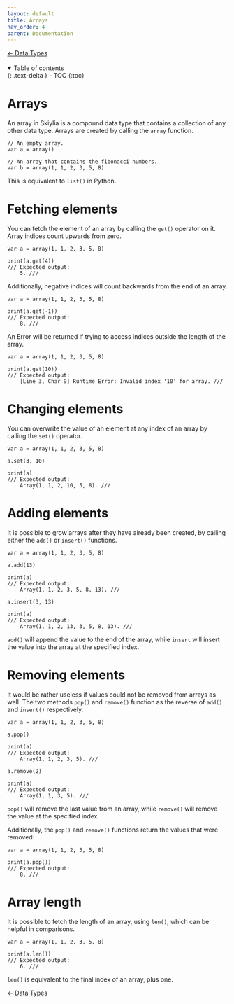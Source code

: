```yaml
---
layout: default
title: Arrays
nav_order: 4
parent: Documentation
---
```


<a style="float: left;" href="https://skiylia-lang.github.io/docs/Documentation/Data_Types.html">← Data Types</a>
<div style="float:clear"></div>
<br>
<br>

<details open markdown="block">
  <summary>
    Table of contents
  </summary>
  {: .text-delta }
- TOC
{:toc}
</details>

# Arrays

An array in Skiylia is a compound data type that contains a collection of any other data type. Arrays are created by calling the `array` function.

```
// An empty array.
var a = array()

// An array that contains the fibonacci numbers.
var b = array(1, 1, 2, 3, 5, 8)
```

This is equivalent to `list()` in Python.

# Fetching elements

You can fetch the element of an array by calling the `get()` operator on it. Array indices count upwards from zero.

```
var a = array(1, 1, 2, 3, 5, 8)

print(a.get(4))
/// Expected output:
    5. ///
```

Additionally, negative indices will count backwards from the end of an array.

```
var a = array(1, 1, 2, 3, 5, 8)

print(a.get(-1))
/// Expected output:
    8. ///
```

An Error will be returned if trying to access indices outside the length of the array.

```
var a = array(1, 1, 2, 3, 5, 8)

print(a.get(10))
/// Expected output:
    [Line 3, Char 9] Runtime Error: Invalid index '10' for array. ///
```

# Changing elements

You can overwrite the value of an element at any index of an array by calling the `set()` operator.

```
var a = array(1, 1, 2, 3, 5, 8)

a.set(3, 10)

print(a)
/// Expected output:
    Array(1, 1, 2, 10, 5, 8). ///
```

# Adding elements

It is possible to grow arrays after they have already been created, by calling either the `add()` or `insert()` functions.

```
var a = array(1, 1, 2, 3, 5, 8)

a.add(13)

print(a)
/// Expected output:
    Array(1, 1, 2, 3, 5, 8, 13). ///

a.insert(3, 13)

print(a)
/// Expected output:
    Array(1, 1, 2, 13, 3, 5, 8, 13). ///
```

`add()` will append the value to the end of the array, while `insert` will insert the value into the array at the specified index.

# Removing elements

It would be rather useless if values could not be removed from arrays as well. The two methods `pop()` and `remove()` function as the reverse of `add()` and `insert()` respectively.

```
var a = array(1, 1, 2, 3, 5, 8)

a.pop()

print(a)
/// Expected output:
    Array(1, 1, 2, 3, 5). ///

a.remove(2)

print(a)
/// Expected output:
    Array(1, 1, 3, 5). ///
```

`pop()` will remove the last value from an array, while `remove()` will remove the value at the specified index.

Additionally, the `pop()` and `remove()` functions return the values that were removed:

```
var a = array(1, 1, 2, 3, 5, 8)

print(a.pop())
/// Expected output:
    8. ///
```

# Array length

It is possible to fetch the length of an array, using `len()`, which can be helpful in comparisons.

```
var a = array(1, 1, 2, 3, 5, 8)

print(a.len())
/// Expected output:
    6. ///
```

`len()` is equivalent to the final index of an array, plus one.

<a style="float: left;" href="https://skiylia-lang.github.io/docs/Documentation/Data_Types.html">← Data Types</a>
<div style="float:clear"></div>
